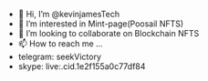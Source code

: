 - 👋 Hi, I’m @kevinjamesTech
- 👀 I’m interested in Mint-page(Poosail NFTS)
- 💞️ I’m looking to collaborate on Blockchain NFTS
- 📫 How to reach me ...
- telegram: seekVictory
- skype: live:.cid.1e2f155a0c77df84



<!---
kevinjamesTech/kevinjamesTech is a ✨ special ✨ repository because its `README.md` (this file) appears on your GitHub profile.
You can click the Preview link to take a look at your changes.
--->
